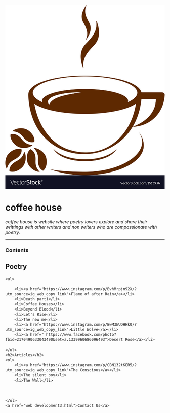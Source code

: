 <html/>
<head>
<meta charset="utf-8">
<title>dchol web</title>
<body>
    <img src="coffee cup.jpg">
<h1>coffee house</h1>
<p><em>coffee house is website where poetry lovers explore and share 
    their writtings with other writers and non writers who are compassionate with poetry.
</em></p>
<hr>
<h3>Contents</h3>
<h2>Poetry</h2>

    <ul>
        
        <li><a href="https://www.instagram.com/p/BvhMrpjn92X/?utm_source=ig_web_copy_link">Flame of after Rain</a></li>
        <li>Death part1</li>
        <li>Coffee Houses</li>
        <li>Beyond Blood</li>
        <li>Let's Rise</li>
        <li>The new me</li>
        <li><a href="https://www.instagram.com/p/BwM3WUDHHk0/?utm_source=ig_web_copy_link">Little Wolve</a></li>
        <li><a href=" https://www.facebook.com/photo?fbid=2170490633043490&set=a.1339960686096493">Desert Rose</a></li>

    </ul>
    <h2>Articles</h2>
    <ol>
        <li><a href="https://www.instagram.com/p/CBN132tKER5/?utm_source=ig_web_copy_link">The Conscious</a></li>
        <li>The silent boy</li>
        <li>The Wall</li>



    </ol>
    <a href="web development3.html">Contact Us</a>
</body>

